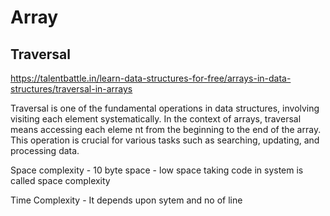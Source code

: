 # Array

## Traversal

https://talentbattle.in/learn-data-structures-for-free/arrays-in-data-structures/traversal-in-arrays

Traversal is one of the fundamental operations in data structures, involving visiting each element systematically. In the context of arrays, traversal means accessing each eleme nt from the beginning to the end of the array. This operation is crucial for various tasks such as searching, updating, and processing data.

Space complexity - 10 byte space - low space taking code in system is called space complexity

Time Complexity - It depends upon sytem and no of line